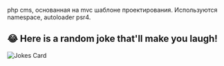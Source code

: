 php cms, основанная на mvc шаблоне проектирования. 
Используются namespace, autoloader psr4.
## 😂 Here is a random joke that'll make you laugh!
![Jokes Card](https://readme-jokes.vercel.app/api)
